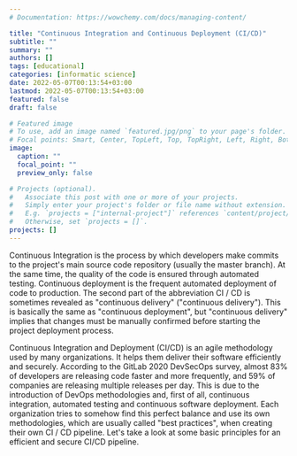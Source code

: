 ```yaml
---
# Documentation: https://wowchemy.com/docs/managing-content/

title: "Continuous Integration and Continuous Deployment (CI/CD)"
subtitle: ""
summary: ""
authors: []
tags: [educational]
categories: [informatic science]
date: 2022-05-07T00:13:54+03:00
lastmod: 2022-05-07T00:13:54+03:00
featured: false
draft: false

# Featured image
# To use, add an image named `featured.jpg/png` to your page's folder.
# Focal points: Smart, Center, TopLeft, Top, TopRight, Left, Right, BottomLeft, Bottom, BottomRight.
image:
  caption: ""
  focal_point: ""
  preview_only: false

# Projects (optional).
#   Associate this post with one or more of your projects.
#   Simply enter your project's folder or file name without extension.
#   E.g. `projects = ["internal-project"]` references `content/project/deep-learning/index.md`.
#   Otherwise, set `projects = []`.
projects: []
---
```



Continuous Integration is the process by which developers make commits to the project's main source code repository (usually the master branch). At the same time, the quality of the code is ensured through automated testing.
Continuous deployment is the frequent automated deployment of code to production. The second part of the abbreviation CI / CD is sometimes revealed as "continuous delivery" ("continuous delivery"). This is basically the same as "continuous deployment", but "continuous delivery" implies that changes must be manually confirmed before starting the project deployment process.

Continuous Integration and Deployment (CI/CD) is an agile methodology used by many organizations. It helps them deliver their software efficiently and securely.
According to the GitLab 2020 DevSecOps survey, almost 83% of developers are releasing code faster and more frequently, and 59% of companies are releasing multiple releases per day. This is due to the introduction of DevOps methodologies and, first of all, continuous integration, automated testing and continuous software deployment.
Each organization tries to somehow find this perfect balance and use its own methodologies, which are usually called "best practices", when creating their own CI / CD pipeline. Let's take a look at some basic principles for an efficient and secure CI/CD pipeline.
